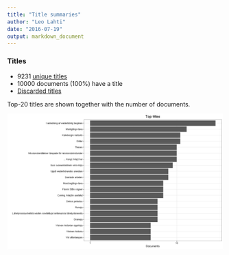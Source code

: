 ```yaml
---
title: "Title summaries"
author: "Leo Lahti"
date: "2016-07-19"
output: markdown_document
---
```



### Titles

 * 9231 [unique titles](output.tables/title_accepted.csv)
 * 10000 documents (100%) have a title
 * [Discarded titles](output.tables/title_discarded.csv)

Top-20 titles are shown together with the number of documents.

![plot of chunk summarytitle](figure/summarytitle-1.png)

